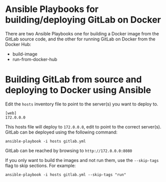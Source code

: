 # Ansible Playbooks for building/deploying GitLab on Docker

There are two Ansible Playbooks one for building a Docker image from the GitLab source code, and the other for running GitLab on Docker from the Docker Hub:

  - build-image
  - run-from-docker-hub

# Building GitLab from source and deploying to Docker using Ansible

Edit the `hosts` inventory file to point to the server(s) you want to deploy to.

```
[web]
172.0.0.0
```

This hosts file will deploy to `172.0.0.0`, edit to point to the correct server(s). GitLab can be deployed using the following command:

```
ansible-playbook -i hosts gitlab.yml
```

GitLab can be reached by browsing to `http://172.0.0.0:8080`

If you only want to build the images and not run them, use the `--skip-tags` flag to skip sections. For example:

```
ansible-playbook -i hosts gitlab.yml --skip-tags "run"
```
